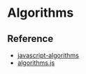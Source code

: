 # Algorithms

## Reference

- [javascript-algorithms](https://github.com/trekhleb/javascript-algorithms/blob/master/README.zh-CN.md)
- [algorithms.js](https://github.com/felipernb/algorithms.js)
